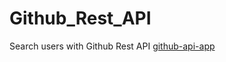 # Github_Rest_API
Search users with Github Rest API
[github-api-app](https://github-rest-api-js.netlify.app/)
